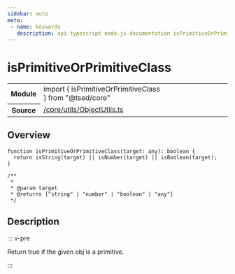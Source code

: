 ```yaml
---
sidebar: auto
meta:
 - name: keywords
   description: api typescript node.js documentation isPrimitiveOrPrimitiveClass function
---
```

# isPrimitiveOrPrimitiveClass <Badge text="Function" type="function"/>
<!-- Summary -->
<section class="symbol-info"><table class="is-full-width"><tbody><tr><th>Module</th><td><div class="lang-typescript"><span class="token keyword">import</span> { isPrimitiveOrPrimitiveClass }&nbsp;<span class="token keyword">from</span>&nbsp;<span class="token string">"@tsed/core"</span></div></td></tr><tr><th>Source</th><td><a href="https://github.com/Romakita/ts-express-decorators/blob/v4.30.1/src//core/utils/ObjectUtils.ts#L0-L0">/core/utils/ObjectUtils.ts</a></td></tr></tbody></table></section>

<!-- Overview -->
## Overview


<pre><code class="typescript-lang ">function <span class="token function">isPrimitiveOrPrimitiveClass</span><span class="token punctuation">(</span>target<span class="token punctuation">:</span> <span class="token keyword">any</span><span class="token punctuation">)</span><span class="token punctuation">:</span> <span class="token keyword">boolean</span> <span class="token punctuation">{</span>
  return <span class="token function">isString</span><span class="token punctuation">(</span>target<span class="token punctuation">)</span> || <span class="token function">isNumber</span><span class="token punctuation">(</span>target<span class="token punctuation">)</span> || <span class="token function">isBoolean</span><span class="token punctuation">(</span>target<span class="token punctuation">)</span><span class="token punctuation">;</span>
<span class="token punctuation">}</span>

/**
 *
 * @param target
 * @returns <span class="token punctuation">{</span>"<span class="token keyword">string</span>" | "<span class="token keyword">number</span>" | "<span class="token keyword">boolean</span>" | "<span class="token keyword">any</span>"<span class="token punctuation">}</span>
 */</code></pre>



<!-- Description -->
## Description

::: v-pre

Return true if the given obj is a primitive.

:::